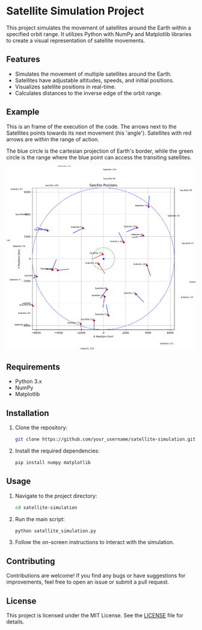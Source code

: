 # Satellite Simulation Project

This project simulates the movement of satellites around the Earth within a specified orbit range. It utilizes Python with NumPy and Matplotlib libraries to create a visual representation of satellite movements.

## Features

- Simulates the movement of multiple satellites around the Earth.
- Satellites have adjustable altitudes, speeds, and initial positions.
- Visualizes satellite positions in real-time.
- Calculates distances to the inverse edge of the orbit range.

## Example
This is an frame of the execution of the code. The arrows next to the Satellites points towards its next movement (his 'angle'). Satellites with red arrows are within the range of action.

The blue circle is the cartesian projection of Earth's border, while the green circle is the range where the blue point can access the transiting satellites.

![Satellite Simulation](/Plots/Satellites_Example.png)

## Requirements

- Python 3.x
- NumPy
- Matplotlib

## Installation

1. Clone the repository:

    ```bash
    git clone https://github.com/your_username/satellite-simulation.git
    ```

2. Install the required dependencies:

    ```bash
    pip install numpy matplotlib
    ```

## Usage

1. Navigate to the project directory:

    ```bash
    cd satellite-simulation
    ```

2. Run the main script:

    ```bash
    python satellite_simulation.py
    ```

3. Follow the on-screen instructions to interact with the simulation.

## Contributing

Contributions are welcome! If you find any bugs or have suggestions for improvements, feel free to open an issue or submit a pull request.

## License

This project is licensed under the MIT License. See the [LICENSE](LICENSE) file for details.
